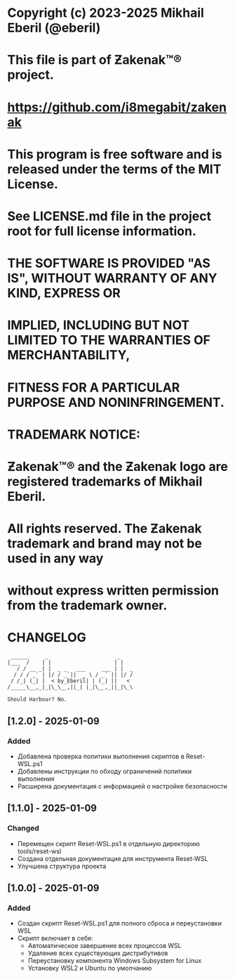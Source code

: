 # Copyright (c) 2023-2025 Mikhail Eberil (@eberil)
# 
# This file is part of Ƶakenak™® project.
# https://github.com/i8megabit/zakenak
#
# This program is free software and is released under the terms of the MIT License.
# See LICENSE.md file in the project root for full license information.
#
# THE SOFTWARE IS PROVIDED "AS IS", WITHOUT WARRANTY OF ANY KIND, EXPRESS OR
# IMPLIED, INCLUDING BUT NOT LIMITED TO THE WARRANTIES OF MERCHANTABILITY,
# FITNESS FOR A PARTICULAR PURPOSE AND NONINFRINGEMENT.
#
# TRADEMARK NOTICE:
# Ƶakenak™® and the Ƶakenak logo are registered trademarks of Mikhail Eberil.
# All rights reserved. The Ƶakenak trademark and brand may not be used in any way 
# without express written permission from the trademark owner.


# CHANGELOG
```ascii
 ______     _                      _    
|___  /    | |                    | |   
   / / __ _| |  _ _   ___     ___ | |  _
  / / / _` | |/ / _`||  _ \ / _` || |/ /
 / /_| (_| |  < by_Eberil| | (_| ||   < 
/_____\__,_|_|\_\__,||_| |_|\__,_||_|\_\

Should Harbour?	No.
```
## [1.2.0] -  2025-01-09
### Added
- Добавлена проверка политики выполнения скриптов в Reset-WSL.ps1
- Добавлены инструкции по обходу ограничений политики выполнения
- Расширена документация с информацией о настройке безопасности

## [1.1.0] -  2025-01-09
### Changed
- Перемещен скрипт Reset-WSL.ps1 в отдельную директорию tools/reset-wsl
- Создана отдельная документация для инструмента Reset-WSL
- Улучшена структура проекта

## [1.0.0] -  2025-01-09
### Added
- Создан скрипт Reset-WSL.ps1 для полного сброса и переустановки WSL
- Скрипт включает в себя:
  - Автоматическое завершение всех процессов WSL
  - Удаление всех существующих дистрибутивов
  - Переустановку компонента Windows Subsystem for Linux
  - Установку WSL2 и Ubuntu по умолчанию